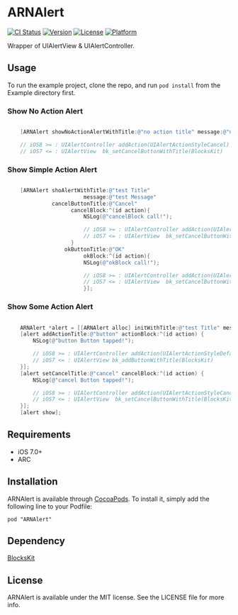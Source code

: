 # ARNAlert

[![CI Status](http://img.shields.io/travis/Airin/ARNAlert.svg?style=flat)](https://travis-ci.org/xxxAIRINxxx/ARNAlert)
[![Version](https://img.shields.io/cocoapods/v/ARNAlert.svg?style=flat)](http://cocoadocs.org/docsets/ARNAlert)
[![License](https://img.shields.io/cocoapods/l/ARNAlert.svg?style=flat)](http://cocoadocs.org/docsets/ARNAlert)
[![Platform](https://img.shields.io/cocoapods/p/ARNAlert.svg?style=flat)](http://cocoadocs.org/docsets/ARNAlert)

Wrapper of UIAlertView & UIAlertController.

## Usage

To run the example project, clone the repo, and run `pod install` from the Example directory first.

### Show No Action Alert

```objective-c

	[ARNAlert showNoActionAlertWithTitle:@"no action title" message:@"no action message" buttonTitle:@"No Acttion"];

	// iOS8 >= : UIAlertController addAction(UIAlertActionStyleCancel)
	// iOS7 <= : UIAlertView  bk_setCancelButtonWithTitle(BlocksKit)

```

### Show Simple Action Alert

```objective-c

	[ARNAlert shoAlertWithTitle:@"test Title"
                        message:@"test Message"
              cancelButtonTitle:@"Cancel"
                    cancelBlock:^(id action){
                        NSLog(@"cancelBlock call!");

                        // iOS8 >= : UIAlertController addAction(UIAlertActionStyleCancel)
						// iOS7 <= : UIAlertView  bk_setCancelButtonWithTitle(BlocksKit)
                    }
                  okButtonTitle:@"OK"
                        okBlock:^(id action){
          				NSLog(@"okBlock call!");

                        // iOS8 >= : UIAlertController addAction(UIAlertActionStyleCancel)
        				// iOS7 <= : UIAlertView  bk_setCancelButtonWithTitle(BlocksKit)
                        }];

```

### Show Some Action Alert

```objective-c

    ARNAlert *alert = [[ARNAlert alloc] initWithTitle:@"test Title" message:@"test Message"];
    [alert addActionTitle:@"button" actionBlock:^(id action) {
        NSLog(@"button Button tapped!");

        // iOS8 >= : UIAlertController addAction(UIAlertActionStyleDefault)
        // iOS7 <= : UIAlertView bk_addButtonWithTitle(BlocksKit)
    }];
    [alert setCancelTitle:@"cancel" cancelBlock:^(id action) {
        NSLog(@"cancel Button tapped!");

        // iOS8 >= : UIAlertController addAction(UIAlertActionStyleCancel)
        // iOS7 <= : UIAlertView  bk_setCancelButtonWithTitle(BlocksKit)
    }];
    [alert show];

```

## Requirements

* iOS 7.0+
* ARC

## Installation

ARNAlert is available through [CocoaPods](http://cocoapods.org). To install
it, simply add the following line to your Podfile:

    pod "ARNAlert"

## Dependency

[BlocksKit](https://github.com/zwaldowski/BlocksKit)

## License

ARNAlert is available under the MIT license. See the LICENSE file for more info.

